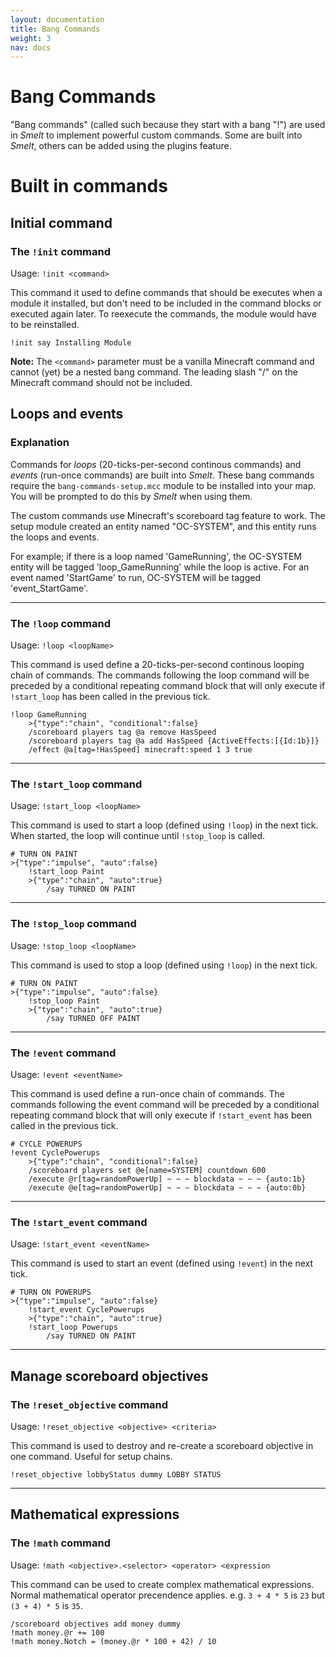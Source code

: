 ```yaml
---
layout: documentation
title: Bang Commands
weight: 3
nav: docs
---
```


Bang Commands
=============
"Bang commands" (called such because they start with a bang "!") are used in *Smelt* 
to implement powerful custom commands. Some are built into *Smelt*, others can be added using 
the plugins feature.

Built in commands
=================

Initial command
---------------

### The `!init` command
Usage: `!init <command>`

This command it used to define commands that should be executes when a module it installed, but don't need to be included in the command blocks or executed again later. To reexecute the commands, the module would have to be reinstalled.

	!init say Installing Module

**Note:** The `<command>` parameter must be a vanilla Minecraft command and cannot (yet) be a nested bang command. The leading slash "/" on the Minecraft command should not be included.

Loops and events
----------------

### Explanation
Commands for *loops* (20-ticks-per-second continous commands) and *events* (run-once commands) are built into 
*Smelt*. These bang commands require the `bang-commands-setup.mcc` module to be installed into your map. 
You will be prompted to do this by *Smelt* when using them.

The custom commands use Minecraft's scoreboard tag feature to work. 
The setup module created an entity named "OC-SYSTEM", and this entity runs the loops and events. 

For example; if there is a loop named 'GameRunning', the OC-SYSTEM entity will be tagged 'loop_GameRunning' 
while the loop is active. For an event named 'StartGame' to run, OC-SYSTEM will be tagged 'event_StartGame'.

----

### The `!loop` command
Usage: `!loop <loopName>`

This command is used define a 20-ticks-per-second continous looping chain of commands. 
The commands following the loop command will be preceded by a conditional repeating command block that 
will only execute if `!start_loop` has been called in the previous tick. 


	!loop GameRunning
		>{"type":"chain", "conditional":false}
		/scoreboard players tag @a remove HasSpeed
		/scoreboard players tag @a add HasSpeed {ActiveEffects:[{Id:1b}]}
		/effect @a[tag=!HasSpeed] minecraft:speed 1 3 true

----

### The `!start_loop` command
Usage: `!start_loop <loopName>`

This command is used to start a loop (defined using `!loop`) in the next tick. 
When started, the loop will continue until `!stop_loop` is called.


	# TURN ON PAINT
	>{"type":"impulse", "auto":false}
		!start_loop Paint
		>{"type":"chain", "auto":true}
			/say TURNED ON PAINT


----

### The `!stop_loop` command
Usage: `!stop_loop <loopName>`

This command is used to stop a loop (defined using `!loop`) in the next tick. 


	# TURN ON PAINT
	>{"type":"impulse", "auto":false}
		!stop_loop Paint
		>{"type":"chain", "auto":true}
			/say TURNED OFF PAINT

----

### The `!event` command
Usage: `!event <eventName>`

This command is used define a run-once chain of commands. 
The commands following the event command will be preceded by a conditional repeating command block that 
will only execute if `!start_event` has been called in the previous tick. 


	# CYCLE POWERUPS
	!event CyclePowerups
		>{"type":"chain", "conditional":false}
		/scoreboard players set @e[name=SYSTEM] countdown 600
		/execute @r[tag=randomPowerUp] ~ ~ ~ blockdata ~ ~ ~ {auto:1b}
		/execute @e[tag=randomPowerUp] ~ ~ ~ blockdata ~ ~ ~ {auto:0b}


----

### The `!start_event` command
Usage: `!start_event <eventName>`

This command is used to start an event (defined using `!event`) in the next tick. 


	# TURN ON POWERUPS
	>{"type":"impulse", "auto":false}
		!start_event CyclePowerups
		>{"type":"chain", "auto":true}
		!start_loop Powerups
			/say TURNED ON PAINT

---

Manage scoreboard objectives
----------------------------

### The `!reset_objective` command
Usage: `!reset_objective <objective> <criteria>`

This command is used to destroy and re-create a scoreboard objective in one command. Useful for setup chains.


	!reset_objective lobbyStatus dummy LOBBY STATUS
	
---	

Mathematical expressions
------------------------

### The `!math` command
Usage: `!math <objective>.<selector> <operator> <expression`

This command can be used to create complex mathematical expressions. Normal mathematical operator precendence applies. e.g. `3 + 4 * 5` is `23` but `(3 + 4) * 5` is `35`.

	/scoreboard objectives add money dummy
	!math money.@r += 100
	!math money.Notch = (money.@r * 100 + 42) / 10
